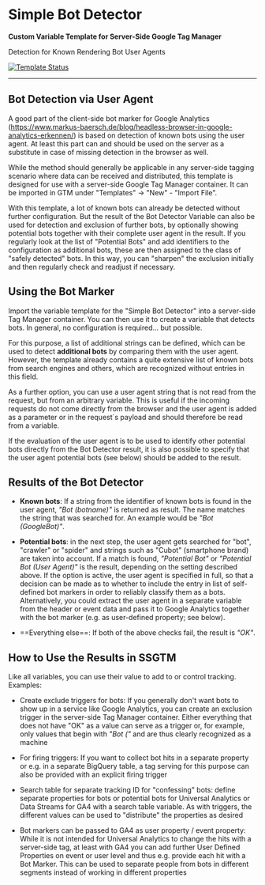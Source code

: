 # Simple Bot Detector
**Custom Variable Template for Server-Side Google Tag Manager**

Detection for Known Rendering Bot User Agents 

[![Template Status](https://img.shields.io/badge/Community%20Template%20Gallery%20Status-published-green)](https://tagmanager.google.com/gallery/#/owners/mbaersch/templates/simple-bot-detector)

---

## Bot Detection via User Agent
A good part of the client-side bot marker for Google Analytics (https://www.markus-baersch.de/blog/headless-browser-in-google-analytics-erkennen/) is based on detection of known bots using the user agent. At least this part can and should be used on the server as a substitute in case of missing detection in the browser as well. 

While the method should generally be applicable in any server-side tagging scenario where data can be received and distributed, this template is designed for use with a server-side Google Tag Manager container. It can be imported in GTM under "Templates" -> "New" - "Import File".

With this template, a lot of known bots can already be detected without further configuration. But the result of the Bot Detector Variable can also be used for detection and exclusion of further bots, by optionally showing potential bots together with their complete user agent in the result. If you regularly look at the list of "Potential Bots" and add identifiers to the configuration as additional bots, these are then assigned to the class of "safely detected" bots. In this way, you can "sharpen" the exclusion initially and then regularly check and readjust if necessary.

## Using the Bot Marker
Import the variable template for the "Simple Bot Detector" into a server-side Tag Manager container. You can then use it to create a variable that detects bots. In general, no configuration is required... but possible.

For this purpose, a list of additional strings can be defined, which can be used to detect **additional bots** by comparing them with the user agent. However, the template already contains a quite extensive list of known bots from search engines and others, which are recognized without entries in this field.

As a further option, you can use a user agent string that is not read from the request, but from an arbitrary variable. This is useful if the incoming requests do not come directly from the browser and the user agent is added as a parameter or in the request´s payload and should therefore be read from a variable.

If the evaluation of the user agent is to be used to identify other potential bots directly from the Bot Detector result, it is also possible to specify that the user agent  potential bots (see below) should be added to the result.

## Results of the Bot Detector
* **Known bots**: If a string from the identifier of known bots is found in the user agent, _"Bot (botname)"_ is returned as result. The name matches the string that was searched for. An example would be _"Bot (GoogleBot)"_.

* **Potential bots**: in the next step, the user agent gets searched for "bot", "crawler" or "spider" and strings such as "Cubot" (smartphone brand) are taken into account. If a match is found, _"Potential Bot"_ or _"Potential Bot (User Agent)"_ is the result, depending on the setting described above. If the option is active, the user agent is specified in full, so that a decision can be made as to whether to include the entry in list of self-defined bot markers in order to reliably classify them as a bots. Alternatively, you could extract the user agent in a separate variable from the header or event data and pass it to Google Analytics together with the bot marker (e.g. as user-defined property; see below).

* ==Everything else==: If both of the above checks fail, the result is _"OK"_.

## How to Use the Results in SSGTM
Like all variables, you can use their value to add to or control tracking. Examples:

* Create exclude triggers for bots: If you generally don't want bots to show up in a service like Google Analytics, you can create an exclusion trigger in the server-side Tag Manager container. Either everything that does not have "OK" as a value can serve as a trigger or, for example, only values that begin with _"Bot ("_ and are thus clearly recognized as a machine

* For firing triggers: If you want to collect bot hits in a separate property or e.g. in a separate BigQuery table, a tag serving for this purpose can also be provided with an explicit firing trigger

* Search table for separate tracking ID for "confessing" bots: define separate properties for bots or potential bots for Universal Analytics or Data Streams for GA4 with a search table variable. As with triggers, the different values can be used to "distribute" the properties as desired
- Bot markers can be passed to GA4 as user property / event property: While it is not intended for Universal Analytics to change the hits with a server-side tag, at least with GA4 you can add further User Defined Properties on event or user level and thus e.g. provide each hit with a Bot Marker. This can be used to separate people from bots in different segments instead of working in different properties
